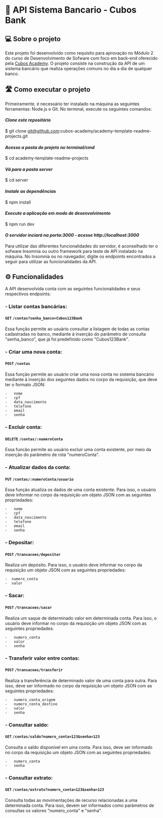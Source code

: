 #  🏦 API Sistema Bancario - Cubos Bank

## 💻 Sobre o projeto
  Este projeto foi desenvolvido como requisito para aprovação no Módulo 2 do curso de Desenvolvimento de Sofware com foco em back-end oferecido pela [Cubos Academy](https://cubos.academy/).
  O projeto consiste na construção da API de um sistema bancário que realiza operações comuns no dia a dia de qualquer banco.

## 🛣️ Como executar o projeto
  Primeiramente, é necessário ter instalado na máquina as seguintes ferramentas: Node.js e Git. No terminal, execute os seguintes comandos:

  
#### *Clone este repositório*
$ git clone git@github.com:cubos-academy/academy-template-readme-projects.git

#### *Acesse a pasta do projeto no terminal/cmd*
$ cd academy-template-readme-projects

#### *Vá para a pasta server*
$ cd server

#### *Instale as dependências*
$ npm install

#### *Execute a aplicação em modo de desenvolvimento*
$ npm run dev

#### *O servidor inciará na porta:3000 - acesse http://localhost:3000*

Para utilizar das diferentes funcionalidades do servidor, é aconselhado ter o sofware Insomnia ou outro framework para teste de API instalado na máquina. No Insomnia ou no navegador, digite os endpoints encontrados a seguir
para utilizar as funcionalidades da API.


## ⚙️ Funcionalidades
  A API desenvolvida conta com as seguintes funcionalidades e seus respectivos endpoints:
  
### - **Listar contas bancárias:**
    
#### `GET` `/contas?senha_banco=Cubos123Bank`
Essa função permite ao usuário consultar a listagem de todas as contas cadastradas no banco, mediante à inserção 
do parâmetro de consulta "senha_banco", que já foi predefinido como "Cubos123Bank".
     
### - **Criar uma nova conta:**

#### `POST` `/contas`

Essa função permite ao usuário criar uma nova conta no sistema bancário mediante à inserção dos seguintes dados no
corpo da requisição, que deve ter o formato JSON:

    -   nome
    -   cpf 
    -   data_nascimento
    -   telefone
    -   email
    -   senha
    
### - **Excluir conta:**

#### `DELETE` `/contas/:numeroConta`

Essa funcão permite ao usuário excluir uma conta existente, por meio da inserção do parâmetro de rota "numeroConta".

### - Atualizar dados da conta:

#### `PUT` `/contas/:numeroConta/usuario`

Essa função atualiza os dados de uma conta existente. Para isso, o usuário deve informar no corpo da requisição um objeto JSON com as seguintes propriedades:

    -   nome
    -   cpf 
    -   data_nascimento
    -   telefone
    -   email
    -   senha


### - Depositar:

#### `POST` `/transacoes/depositar`

Realiza um depósito. Para isso, o usuário deve informar no corpo da requisição um objeto JSON com as seguintes propriedades:

    -  numero_conta
    -  valor

  
### - Sacar:

#### `POST` `/transacoes/sacar`

Realiza um saque de determinado valor em determinada conta. Para isso, o usuário deve informar no corpo da requisição um objeto JSON com as seguintes propriedades:

    -   numero_conta
    -   valor
    -   senha

### - Transferir valor entre contas:

#### `POST` `/transacoes/transferir`

Realiza a transferência de determinado valor de uma conta para outra. Para isso, deve ser informado no corpo da requisição um objeto JSON com as seguintes propriedades:

    -   numero_conta_origem
    -   numero_conta_destino
    -   valor
    -   senha
    
### - Consultar saldo:

#### `GET` `/contas/saldo?numero_conta=123&senha=123`

Consulta o saldo disponível em uma conta. Para isso, deve ser informado no corpo da requisição um objeto JSON com as seguintes propriedades:

    -   numero_conta
    -   senha
    
### - Consultar extrato:

#### `GET` `/contas/extrato?numero_conta=123&senha=123`

Consulta todas as movimentações de recurso relacionadas a uma determinada conta. Para isso, devem ser informados como parâmetros de consultas os valores "numero_conta" e "senha".
    
  
  
